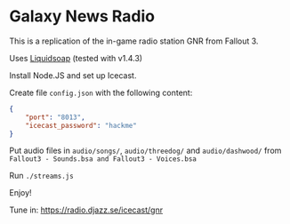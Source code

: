 Galaxy News Radio
=================

This is a replication of the in-game radio station GNR from Fallout 3.

Uses [Liquidsoap](https://www.liquidsoap.info) (tested with v1.4.3)

Install Node.JS and set up Icecast.

Create file `config.json` with the following content:
```json
{
	"port": "8013",
	"icecast_password": "hackme"
}
```

Put audio files in `audio/songs/`, `audio/threedog/` and `audio/dashwood/` from `Fallout3 - Sounds.bsa and Fallout3 - Voices.bsa`

Run `./streams.js`

Enjoy!

Tune in: https://radio.djazz.se/icecast/gnr
